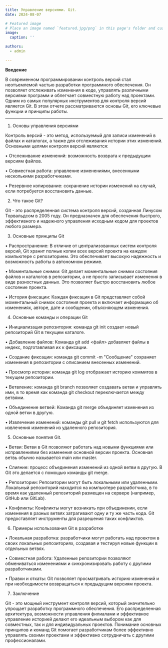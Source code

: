 ```yaml
---
title: Управление версиями. Git.
date: 2024-08-07

# Featured image
# Place an image named `featured.jpg/png` in this page's folder and customize its options here.
image:
  caption: ''

authors:
  - admin

---
```


**Введение**

В современном программировании контроль версий стал неотъемлемой частью разработки программного обеспечения. Он позволяет отслеживать изменения в коде, управлять различными версиями программ и облегчает совместную работу над проектами. Одним из самых популярных инструментов для контроля версий является Git. В этом отчете рассматриваются основы Git, его ключевые функции и принципы работы.
________________________________________

1. Основы управления версиями

Контроль версий - это метод, используемый для записи изменений в файлах и каталогах, а также для отслеживания истории этих изменений. Основными целями контроля версий являются:

• Отслеживание изменений: возможность возврата к предыдущим версиям файлов.

• Совместная работа: управление изменениями, внесенными несколькими разработчиками.

• Резервное копирование: сохранение истории изменений на случай, если потребуется восстановить данные.

2. Что такое Git?

Git - это распределенная система контроля версий, созданная Линусом Торвальдсом в 2005 году. Он предназначен для обеспечения быстрого, эффективного и надежного управления исходным кодом для проектов любого размера.

3. Основные принципы Git

• Распространение: В отличие от централизованных систем контроля версий, Git хранит полные копии всех версий проекта на каждом компьютере с репозиторием. Это обеспечивает высокую надежность и возможность работы в автономном режиме.

• Моментальные снимки: Git делает моментальные снимки состояния файлов и каталогов в репозитории, а не просто записывает изменения в виде разностных данных. Это позволяет быстро восстановить любое состояние проекта.

• История фиксации: Каждая фиксация в Git представляет собой моментальный снимок состояния проекта и включает информацию об изменениях, авторе, дате и сообщении, объясняющем изменения.

4. Основные команды и операции Git

• Инициализация репозитория: команда git init создает новый репозиторий Git в текущем каталоге.

• Добавление файлов: Команда git add <файл> добавляет файлы в индекс, подготавливая их к фиксации.

• Создание фиксации: команда git commit -m "Сообщение" сохраняет изменения в репозитории с описанием внесенных изменений.

• Просмотр истории: команда git log отображает историю коммитов в текущем репозитории.

• Ветвление: команда git branch позволяет создавать ветви и управлять ими, в то время как команда git checkout переключается между ветвями.

• Объединение ветвей: Команда git merge объединяет изменения из одной ветки в другую.

• Извлечение изменений: команды git pull и git fetch используются для извлечения изменений из удаленного репозитория.

5. Основные понятия Git.

• Ветви: Ветви в Git позволяют работать над новыми функциями или исправлениями без изменения основной версии проекта. Основная ветвь обычно называется main или master.

• Слияние: процесс объединения изменений из одной ветви в другую. В Git это делается с помощью команды git merge.

• Репозитории: Репозитории могут быть локальными или удаленными. Локальный репозиторий находится на компьютере разработчика, в то время как удаленный репозиторий размещен на сервере (например, GitHub или GitLab).

• Конфликты: Конфликты могут возникать при объединении, если изменения в разных ветвях затрагивают одну и ту же часть кода. Git предоставляет инструменты для разрешения таких конфликтов.

6. Примеры использования Git в разработке

• Локальная разработка: разработчики могут работать над проектом в своих локальных репозиториях, создавая и тестируя новые функции в отдельных ветвях.

• Совместная работа: Удаленные репозитории позволяют обмениваться изменениями и синхронизировать работу с другими разработчиками.

• Правки и откаты: Git позволяет просматривать историю изменений и при необходимости возвращаться к предыдущим версиям проекта.

7. Заключение

Git - это мощный инструмент контроля версий, который значительно упрощает разработку программного обеспечения. Его распределенная архитектура, возможности управления филиалами и эффективное управление историей делают его идеальным выбором как для совместных, так и для индивидуальных проектов. Понимание основных принципов и команд Git помогает разработчикам более эффективно управлять своими проектами и эффективно сотрудничать с другими профессионалами.
